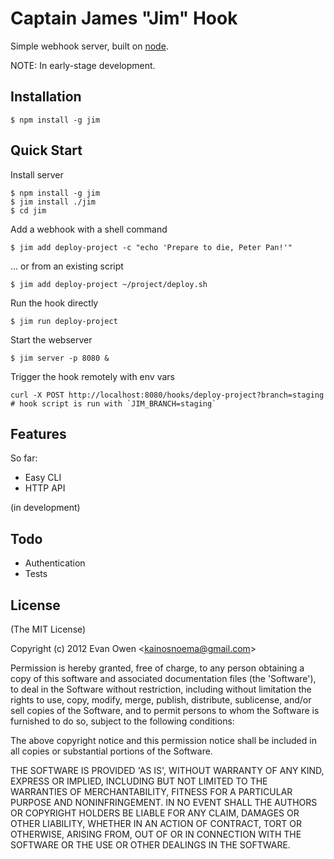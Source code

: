 # Captain James "Jim" Hook

Simple webhook server, built on [node](http://nodejs.org).

NOTE: In early-stage development.

## Installation

    $ npm install -g jim

## Quick Start

Install server

    $ npm install -g jim
    $ jim install ./jim
    $ cd jim

Add a webhook with a shell command

    $ jim add deploy-project -c "echo 'Prepare to die, Peter Pan!'"

  ... or from an existing script

    $ jim add deploy-project ~/project/deploy.sh

Run the hook directly

    $ jim run deploy-project

Start the webserver

    $ jim server -p 8080 &

Trigger the hook remotely with env vars

    curl -X POST http://localhost:8080/hooks/deploy-project?branch=staging
    # hook script is run with `JIM_BRANCH=staging`

## Features

So far:

  - Easy CLI
  - HTTP API

(in development)

## Todo

  - Authentication
  - Tests

## License

(The MIT License)

Copyright (c) 2012 Evan Owen &lt;kainosnoema@gmail.com&gt;

Permission is hereby granted, free of charge, to any person obtaining
a copy of this software and associated documentation files (the
'Software'), to deal in the Software without restriction, including
without limitation the rights to use, copy, modify, merge, publish,
distribute, sublicense, and/or sell copies of the Software, and to
permit persons to whom the Software is furnished to do so, subject to
the following conditions:

The above copyright notice and this permission notice shall be
included in all copies or substantial portions of the Software.

THE SOFTWARE IS PROVIDED 'AS IS', WITHOUT WARRANTY OF ANY KIND,
EXPRESS OR IMPLIED, INCLUDING BUT NOT LIMITED TO THE WARRANTIES OF
MERCHANTABILITY, FITNESS FOR A PARTICULAR PURPOSE AND NONINFRINGEMENT.
IN NO EVENT SHALL THE AUTHORS OR COPYRIGHT HOLDERS BE LIABLE FOR ANY
CLAIM, DAMAGES OR OTHER LIABILITY, WHETHER IN AN ACTION OF CONTRACT,
TORT OR OTHERWISE, ARISING FROM, OUT OF OR IN CONNECTION WITH THE
SOFTWARE OR THE USE OR OTHER DEALINGS IN THE SOFTWARE.